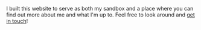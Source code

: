 I built this website to serve as both my sandbox and a place where you can find out more about me and what I'm up to. Feel free to look around and [get in touch](mailto:evan.livelo@gmail.com)!

